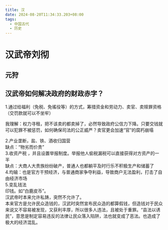 ```yaml
---
title: 汉
date: 2024-08-20T11:34:33.203+08:00
tags:
  - 中国古代
  - 历史
---
```


# 汉武帝刘彻

## 元狩

## 汉武帝如何解决政府的财政赤字？

1.通过给福利（免税、免徭役等）的方式，筹措资金和劳动力、卖官、卖赎罪资格（交罚款就可以不坐牢）

我理解：权力寻租，把不该卖的都卖掉了，必然导致政府公信力下降。只要交钱就可以犯罪不被惩罚，如何确保司法的公正威严？卖官更会加速“官”的腐朽崩塌

2.产业垄断，盐、铁、酒收归国营  
缺点：“物劣而价贵”  
3.收资产税 ，并且设置举报制度。举报他人偷税漏税可以直接获得对方资产的一半  
缺点：大商人大贵族纷纷破产，普通人也都躺平及时行乐不积极生产和储蓄了  
4.均输：也是官方干预经济，与普通商家争夺利益，导致商户无法盈利，打击了自由经济市场  
5.变乱钱法  
印钱。如“白鹿皮币”。  
汉武帝时本来允许私铸，突然不允许了。  
本来官方是允许民众造钱的，汉武时突然宣布民众造的都算假钱，但造钱对于民众来说又不容易被发现，又获利丰厚，所以很多人违法，且被处于重罪。“县法以诱民”，意思是制定容易违反的法律让民众落入陷阱，法也就变成了恶法。也造成了极大的经济混乱。
